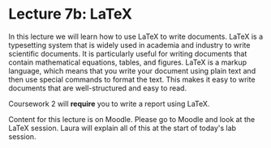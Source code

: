 # Lecture 7b: LaTeX

In this lecture we will learn how to use LaTeX to write documents. LaTeX is a typesetting system that is widely used in academia and industry to write scientific documents. It is particularly useful for writing documents that contain mathematical equations, tables, and figures. LaTeX is a markup language, which means that you write your document using plain text and then use special commands to format the text. This makes it easy to write documents that are well-structured and easy to read.

Coursework 2 will **require** you to write a report using LaTeX.

Content for this lecture is on Moodle. Please go to Moodle and look at the LaTeX session. Laura will explain all of this at the start of today's lab session.

